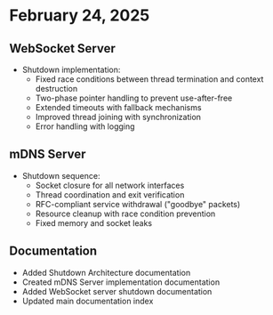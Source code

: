 # February 24, 2025

## WebSocket Server

- Shutdown implementation:
  - Fixed race conditions between thread termination and context destruction
  - Two-phase pointer handling to prevent use-after-free
  - Extended timeouts with fallback mechanisms
  - Improved thread joining with synchronization
  - Error handling with logging

## mDNS Server

- Shutdown sequence:
  - Socket closure for all network interfaces
  - Thread coordination and exit verification
  - RFC-compliant service withdrawal ("goodbye" packets)
  - Resource cleanup with race condition prevention
  - Fixed memory and socket leaks

## Documentation

- Added Shutdown Architecture documentation
- Created mDNS Server implementation documentation
- Added WebSocket server shutdown documentation
- Updated main documentation index

